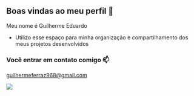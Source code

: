 ## Boas vindas ao meu perfil 💙

Meu nome é Guilherme Eduardo


- Utilizo esse espaço para minha organização e compartilhamento dos meus projetos desenvolvidos

### Você entrar em contato comigo 📫

guilhermeferraz968@gmail.com

![](https://media1.tenor.com/m/b2dA5GGlHGYAAAAC/uzumaki-naruto-crying.gif)
